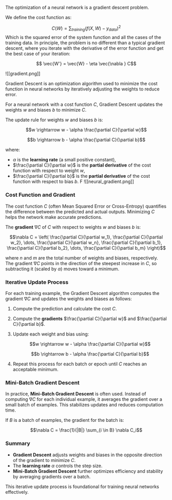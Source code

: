 The optimization of a neural network is a gradient descent problem.

We define the cost function as:

$$C({W}) = \sum_{training} (f(X,W)-y_{data})^2$$
Which is the squared error of the system function and all the cases of the training data. In principle, the problem is no different than a typical gradient descent, where you iterate with the derivative of the error function and get the best case of your iteration:

$$ \vec{W'}  = \vec{W} - \eta  \vec{\nabla } C$$

![[gradient.png]]


Gradient Descent is an optimization algorithm used to minimize the cost function in neural networks by iteratively adjusting the weights to reduce error.

For a neural network with a cost function $C$, Gradient Descent updates the weights $w$ and biases $b$ to minimize $C$.

The update rule for weights $w$ and biases $b$ is:

$$w \rightarrow w - \alpha \frac{\partial C}{\partial w}$$

$$b \rightarrow b - \alpha \frac{\partial C}{\partial b}$$

where:
- $\alpha$ is the **learning rate** (a small positive constant),
- $\frac{\partial C}{\partial w}$ is the **partial derivative** of the cost function with respect to weight $w$,
- $\frac{\partial C}{\partial b}$ is the **partial derivative** of the cost function with respect to bias $b$.
F
![[neural_gradient.png]]

### Cost Function and Gradient

The cost function $C$ (often Mean Squared Error or Cross-Entropy) quantifies the difference between the predicted and actual outputs. Minimizing $C$ helps the network make accurate predictions.

The **gradient** $\nabla C$ of $C$ with respect to weights $w$ and biases $b$ is:

$$\nabla C = \left( \frac{\partial C}{\partial w_1}, \frac{\partial C}{\partial w_2}, \dots, \frac{\partial C}{\partial w_n}, \frac{\partial C}{\partial b_1}, \frac{\partial C}{\partial b_2}, \dots, \frac{\partial C}{\partial b_m} \right)$$

where $n$ and $m$ are the total number of weights and biases, respectively. The gradient $\nabla C$ points in the direction of the steepest increase in $C$, so subtracting it (scaled by $\alpha$) moves toward a minimum.

### Iterative Update Process

For each training example, the Gradient Descent algorithm computes the gradient $\nabla C$ and updates the weights and biases as follows:

1. Compute the prediction and calculate the cost $C$.
2. Compute the **gradients** $\frac{\partial C}{\partial w}$ and $\frac{\partial C}{\partial b}$.
3. Update each weight and bias using:

   $$w \rightarrow w - \alpha \frac{\partial C}{\partial w}$$
   
   $$b \rightarrow b - \alpha \frac{\partial C}{\partial b}$$

4. Repeat this process for each batch or epoch until $C$ reaches an acceptable minimum.

### Mini-Batch Gradient Descent

In practice, **Mini-Batch Gradient Descent** is often used. Instead of computing $\nabla C$ for each individual example, it averages the gradient over a small batch of examples. This stabilizes updates and reduces computation time.

If $B$ is a batch of examples, the gradient for the batch is:

$$\nabla C = \frac{1}{|B|} \sum_{i \in B} \nabla C_i$$

### Summary

- **Gradient Descent** adjusts weights and biases in the opposite direction of the gradient to minimize $C$.
- The **learning rate** $\alpha$ controls the step size.
- **Mini-Batch Gradient Descent** further optimizes efficiency and stability by averaging gradients over a batch.

This iterative update process is foundational for training neural networks effectively.

